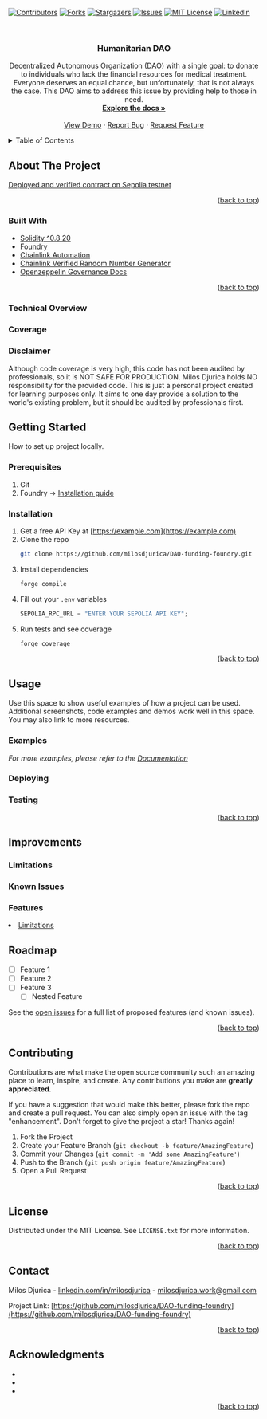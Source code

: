 <a name="readme-top"></a>

<!-- TODO -> Fix those links -->

[![Contributors][contributors-shield]][contributors-url]
[![Forks][forks-shield]][forks-url]
[![Stargazers][stars-shield]][stars-url]
[![Issues][issues-shield]][issues-url]
[![MIT License][license-shield]][license-url]
[![LinkedIn][linkedin-shield]][linkedin-url]

<!-- PROJECT LOGO -->
<br />
<div align="center">
  <!-- <a href="https://github.com/milosdjurica/DAO-funding-foundry">
    <img src="images/logo.png" alt="Logo" width="80" height="80">
  </a> -->

<h3 align="center">Humanitarian DAO</h3>

  <p align="center">
    Decentralized Autonomous Organization (DAO) with a single goal: to donate to individuals who lack the financial resources for medical treatment. Everyone deserves an equal chance, but unfortunately, that is not always the case. This DAO aims to address this issue by providing help to those in need.
    <br />
    <a href="https://github.com/milosdjurica/DAO-funding-foundry"><strong>Explore the docs »</strong></a>
    <br />
    <br />
    <!-- TODO -> put a sepolia network contract link in here, or Frontend -->
    <a href="https://github.com/milosdjurica/DAO-funding-foundry">View Demo</a>
    ·
    <a href="https://github.com/milosdjurica/DAO-funding-foundry/issues/new?labels=bug&template=bug-report---.md">Report Bug</a>
    ·
    <a href="https://github.com/milosdjurica/DAO-funding-foundry/issues/new?labels=enhancement&template=feature-request---.md">Request Feature</a>
  </p>
</div>

<!-- TABLE OF CONTENTS -->
<details>
  <summary>Table of Contents</summary>
  <ol>
    <li>
      <a href="#about-the-project">About The Project</a>
      <ul>
        <li><a href="#built-with">Built With</a></li>
        <li><a href="#technical-overview">Technical overview</a></li>
        <li><a href="#coverage">Coverage</a></li>
        <li><a href="#disclaimer">Disclaimer</a></li>
      </ul>
    </li>
    <li>
      <a href="#getting-started">Getting Started</a>
      <ul>
        <li><a href="#prerequisites">Prerequisites</a></li>
        <li><a href="#installation">Installation</a></li>
      </ul>
    </li>
    <li>
      <a href="#usage">Usage</a>
      <ul>
          <li><a href="#examples">Examples</a></li>
          <li><a href="#deploying">Deploying</a></li>
          <li><a href="#testing">Testing</a></li>
      </ul>
    </li>
     <li>
     <!-- TODO -> add those parts below -->
      <a href="#improvements">Improvements</a>
      <ul>
        <li><a href="#limitations">Limitations</a></li>
        <li><a href="#known-issues">Known Issues</a></li>
        <li><a href="#features">Features</a></li>
      </ul>
    </li>
    <li><a href="#roadmap">Roadmap</a></li>
    <li><a href="#contributing">Contributing</a></li>
    <li><a href="#license">License</a></li>
    <li><a href="#contact">Contact</a></li>
    <li><a href="#acknowledgments">Acknowledgments</a></li>
  </ol>
</details>

<!-- ABOUT THE PROJECT -->

## About The Project

<!-- TODO -> Link to sepolia contract -->

[Deployed and verified contract on Sepolia testnet](https://example.com)

<!-- TODO -> Wite real About The Project paragraph ???  -->

<p align="right">(<a href="#readme-top">back to top</a>)</p>

### Built With

- [Solidity ^0.8.20][Solidity-url]
- [Foundry][Foundry-url]
- [Chainlink Automation][Chainlink-automation-url]
- [Chainlink Verified Random Number Generator][Chainlink-verified-random-number-generator-url]
- [Openzeppelin Governance Docs][Openzeppelin-governance-docs]

<p align="right">(<a href="#readme-top">back to top</a>)</p>

### Technical Overview

<!-- TODO -> Add contracts overview and explain technically how it all works and connects together, who are owners what are privileges etc etc. Explain tests, deploy scripts. -->

### Coverage

<!-- TODO -> provide image of coverage and explain what was tested and how -->

### Disclaimer

Although code coverage is very high, this code has not been audited by professionals, so it is NOT SAFE FOR PRODUCTION. Milos Djurica holds NO responsibility for the provided code. This is just a personal project created for learning purposes only. It aims to one day provide a solution to the world's existing problem, but it should be audited by professionals first.

<!-- GETTING STARTED -->

## Getting Started

<!-- TODO -> Detailed instructions to clone, install foundry, install project dependencies, test, deploy, compile, etc... -->

How to set up project locally.

### Prerequisites

1. Git
2. Foundry -> [Installation guide][Foundry-installation-guide-url]
<!-- TODO -> add .env needed variables -->

### Installation

1. Get a free API Key at [https://example.com](https://example.com)
2. Clone the repo
   ```sh
   git clone https://github.com/milosdjurica/DAO-funding-foundry.git
   ```
3. Install dependencies
   ```sh
   forge compile
   ```
4. Fill out your `.env` variables
   ```js
   SEPOLIA_RPC_URL = "ENTER YOUR SEPOLIA API KEY";
   ```
5. Run tests and see coverage
   ```sh
   forge coverage
   ```

<p align="right">(<a href="#readme-top">back to top</a>)</p>

<!-- USAGE EXAMPLES -->

## Usage

<!-- TODO ->  Contract preview and naming conventions and tips, also tips how to run only some tests, gas usage, coverage, compile, deploy scripts -> Project architecture and structure in general... Supported networks... -->

Use this space to show useful examples of how a project can be used. Additional screenshots, code examples and demos work well in this space. You may also link to more resources.

### Examples

_For more examples, please refer to the [Documentation](https://example.com)_

### Deploying

### Testing

<p align="right">(<a href="#readme-top">back to top</a>)</p>

<!-- IMPROVEMENTS -->

## Improvements

<!-- TODO -> Add improvements, Add known issues (bad voters, maybe too much voting power??? Check this!!!) and limitations(Automatization 2.0, limited to some chains, Doesn't allow other tokens, Add this in future plans). -->

### Limitations

### Known Issues

### Features

 <li><a href="#limitations">Limitations</a></li>

<!-- ROADMAP -->

## Roadmap

- [ ] Feature 1
- [ ] Feature 2
- [ ] Feature 3
  - [ ] Nested Feature

See the [open issues](https://github.com/milosdjurica/DAO-funding-foundry/issues) for a full list of proposed features (and known issues).

<p align="right">(<a href="#readme-top">back to top</a>)</p>

<!-- CONTRIBUTING -->

## Contributing

Contributions are what make the open source community such an amazing place to learn, inspire, and create. Any contributions you make are **greatly appreciated**.

If you have a suggestion that would make this better, please fork the repo and create a pull request. You can also simply open an issue with the tag "enhancement".
Don't forget to give the project a star! Thanks again!

1. Fork the Project
2. Create your Feature Branch (`git checkout -b feature/AmazingFeature`)
3. Commit your Changes (`git commit -m 'Add some AmazingFeature'`)
4. Push to the Branch (`git push origin feature/AmazingFeature`)
5. Open a Pull Request

<p align="right">(<a href="#readme-top">back to top</a>)</p>

<!-- LICENSE -->

## License

Distributed under the MIT License. See `LICENSE.txt` for more information.

<p align="right">(<a href="#readme-top">back to top</a>)</p>

<!-- CONTACT -->

## Contact

Milos Djurica - [linkedin.com/in/milosdjurica](https://linkedin.com/in/milosdjurica) - milosdjurica.work@gmail.com

Project Link: [https://github.com/milosdjurica/DAO-funding-foundry](https://github.com/milosdjurica/DAO-funding-foundry)

<p align="right">(<a href="#readme-top">back to top</a>)</p>

<!-- ACKNOWLEDGMENTS -->

## Acknowledgments

- []()
- []()
- []()

<p align="right">(<a href="#readme-top">back to top</a>)</p>

<!-- MARKDOWN LINKS & IMAGES -->
<!-- https://www.markdownguide.org/basic-syntax/#reference-style-links -->

[contributors-shield]: https://img.shields.io/github/contributors/milosdjurica/DAO-funding-foundry.svg?style=for-the-badge
[contributors-url]: https://github.com/milosdjurica/DAO-funding-foundry/graphs/contributors
[forks-shield]: https://img.shields.io/github/forks/milosdjurica/DAO-funding-foundry.svg?style=for-the-badge
[forks-url]: https://github.com/milosdjurica/DAO-funding-foundry/network/members
[stars-shield]: https://img.shields.io/github/stars/milosdjurica/DAO-funding-foundry.svg?style=for-the-badge
[stars-url]: https://github.com/milosdjurica/DAO-funding-foundry/stargazers
[issues-shield]: https://img.shields.io/github/issues/milosdjurica/DAO-funding-foundry.svg?style=for-the-badge
[issues-url]: https://github.com/milosdjurica/DAO-funding-foundry/issues
[license-shield]: https://img.shields.io/github/license/milosdjurica/DAO-funding-foundry.svg?style=for-the-badge
[license-url]: https://github.com/milosdjurica/DAO-funding-foundry/blob/master/LICENSE.txt
[linkedin-shield]: https://img.shields.io/badge/-LinkedIn-black.svg?style=for-the-badge&logo=linkedin&colorB=555
[linkedin-url]: https://linkedin.com/in/milosdjurica
[product-screenshot]: images/screenshot.png
[Solidity-url]: https://soliditylang.org/
[Foundry-url]: https://book.getfoundry.sh/
[Chainlink-automation-url]: https://dev.chain.link/products/automation
[Chainlink-verified-random-number-generator-url]: https://dev.chain.link/products/vrf
[Openzeppelin-governance-docs]: https://docs.openzeppelin.com/contracts/5.x/governance
[Foundry-installation-guide-url]: https://book.getfoundry.sh/getting-started/installation
